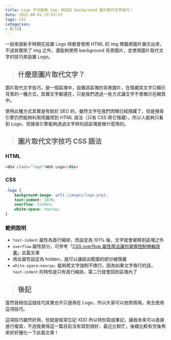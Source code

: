 ```yaml
---
title: Logo 不只能用 img，來試試 background 圖片取代文字技巧！
date: 2021-08-01 23:03:53
tags: CSS
categories:
- [CSS]
---
```


一般來說新手時期在設置 Logo 時都會使用 HTML 的 img 標籤將圖片展示出來，不過其實除了 img 之外，還能夠使用 background 背景圖片，並使用圖片取代文字的技巧來設置 Logo。

> ## 什麼是圖片取代文字？

圖片取代文字技巧，是一個區塊中，設置該區塊的背景圖片，在隱藏其文字只顯示背景的一種方式。其實文字都還在，只是我們透過一些方式讓文字不會顯示在網頁中。

<!-- more -->

使用此種方式其實是有助於 SEO 的，雖然文字在我們肉眼已經隱藏了，但是搜尋引擎仍然能夠利用爬蟲爬到 HTML 語法（只有 CSS 將它隱藏），所以人能夠只看到 Logo、但搜尋引擎能夠透過文字辨別該區塊是做什麼用的。

> ## 圖片取代文字技巧 CSS 語法

### HTML

``` html
<div class="logo">Web Logo</div>
```

### CSS

``` css
.logo {
	background-image: url(./images/logo.png);
    text-indent: 101%;
    overflow: hidden;
    white-space: nowrap;
}
```

### 範例說明

* `text-indent` 屬性為首行縮排，而設定為 101% 後，文字就會被移到區塊之外
*  `overflow`  屬性部分，可參考「[CSS overflow 屬性用法讓你掌握控制捲軸效果](https://www.webtech.tw/info.php?tid=28)」此篇文章
  * 將此屬性設定為 hidden，就可以讓超出範圍的部分被隱藏
* `white-space:nowrap;` 能夠將文字強制不換行，因為如果文字換行的話，`text-indent` 的特性是只有首行縮排，第二行就會回到區塊內了 

> ## 後記

當然我相信這個技巧其實也不只適用在 Logo，所以大家可以依照情境，來去使用這項技巧。

這項技巧雖然好用，但就是經常忘記 XDD 所以特別寫成筆記，讓我未來可以直接進行複習，不過我覺得這一篇目前沒有寫到很好，最近比較忙，後續比較有空後再來好好優化一下此篇文章！